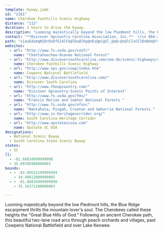 ```yaml
---
template: byway.jade
id: "2161"
name: Cherokee Foothills Scenic Highway
distance: "112"
duration: 3 hours to drive the byway.
description: "Looming majestically beyond the low Piedmont hills, the Blue Ridge escarpment thrills the mountain lover's soul. The Cherokees called these heights the \"Great Blue Hills of God.\" Following an ancient Cherokee path, this beautiful two-lane road arcs through peach orchards and villages, past Cowpens National Battlefield and over Lake Keowee."
contact: "**Discover Upcountry Carolina Association, Inc.**  \r\n 864-233-2690  \r\n 800-849-4766  \r\n\r\n"
path: "s{euEdzmqN}DrDsDfG}AlFo@lDu@lHy@nEs@pCgSl_@a@~@s@lC[xCClDnBde@?xDOfC_@`CyElPsA|CgAnBqA|A}AxAcDpByPlIeBdAaEvDsB~Cu@~AaX`s@iFvNsBpJaHr^gA~EeB`GqCtG{AxCiQbZoAtCsE|M{Jn[wH|VcAdEo@rEWtCKtC?jENdEXrCnA`Hx@nCrCpGt`@nr@lChFdApDr@nFDlEQfEcPv`A{Z~lBuAtHsBrIyAbFcC~GiErJi`@ps@mGrLsBlEcCbGwC`JoB|H_BjHiBxM}@tO_@|PsAjz@UdEcQrmAsCvQiAfJ}BzNKdCInIKle@Gb@[`Ai@j@qF`CuAx@gI~G}UxQaGfF{LpJuAnAaBjCeAxCu@rEw@bRu@zLmAfG}FhVu@tFWpDGbC@~DR`Eb@dEh@hDj@|BfBlFpI~Up@vCR`BJdFQfCmAlImBlK[zCY|GD~GX~DjM~cAfD|V~AlHvArEbCfGhDrGbCrDvD`EbUtQjCzC|BrFl@dC^lCNtEUxEgGxd@i@nG@lEfBbYDfEElBsAfJ_@dDObDExFTjFr@`GdCnLxAxIjEn`@jAjHtHdXrAxDlXrn@nD|JfA|DnBvJ~DhXnJrl@r@bFz@lEbBrE~@pBpBtCnAvAbClB`m@vYxB~AxAxAbB~B`Or[|@xBh@rBr@`ETvDChEIxB[~BmAxFqM|f@wBrGcCjGeXzm@uFtLwGvT}Jb_@iAzFc@zCePlmBYvB_@lBo@lB_AtBmApBmBjBoFxDgA`A_BpBiAtBmAzC{@~Dc@jEIvFL|B`@xDv@hDpHlW`AhFh@lFL~C?lEgB`h@D~Df@zDh@jBjAtCvIzNtItT|AlGhBbLn@~C|@tCfKzXxAzCbErGrObUrFnIz@dBrAfDfAvDj@`D|AnKNdEI`COfBs@rBuBdFo@dDIfCDfB\\tC~@nCt@tAd_@jf@hBzChAfCx@pCt@xDl@tGB`JWhVDx@\\xBXbAh@|@zJnMhAjAYxCYtGHtSIfEYdEiB|OKrBCvw@IpB_@tCu@rCaIjTc@hCS`BG~DTnIPtCXjClAfGdApDzMjY`AbDd@bDNfDUrFqBfKqIx`@k@zFC~FRfDb@bDtLjk@tB`J|@xFvItnAHrBCpBUtCcCnR{Hno@o@dCsAtBsGrFoApAoJ`MqLtMcBnCcArCe@dC]jD_G|t@q@~CuBtFYfAOjBE`B|AtLFjBEfOBbANvBZ`Bb@vAvDnIxAnEfHp[^xCDnA?tBKfA_@bCc@zAw@`BuU|b@gAzD[~C?dBn@x[RjCd@lCbGvU`CtPz@fEzD|N`@dEAtCIbAsCvRo@~GcB|U?fDX`Cn@pBfHhMj@xAp@`DjBrP`IhiA|@xEhAlDtR~`@hAjB|AfB|CrBjp@r]nAv@nAfAlBfCx@hBbAlDd@|DBxDkHhiCKzAq@dE}G|Wi@xCKlBE~BJzBRxBd@rBl@fBxApCjA~AfClBdOrHlClB~A`BrArBn@pA|@hCp@xClBtMRvB@`BQlDcDtSS`BIfDHjBRfB^jBbLrd@`AnF`@dFl@pZh@~E^tBxFtXr@dCbAhBn@|@hD`D`ArAxApCnFhNhC|KzD`M`@rCpBx]hAdM~BdMfErStAfFl@fBvJ|VbQb^x@rCb@lDD`BIpDe@zCsB|IuI~a@_@jDKlETpFZlCl@nC|B`H`AdEf@zCd@fFJbCBzDeBnd@FbDLrA^~BhAnDnDrHvAdDtArEhTzkAlArDn@nAhClDdH~FjKhOxCjDpDtCbIjFh@TDv@Ej@e@lA_@fBmBrKyCpN}AdKO`COlGOpQOdCS~@{@rCcBzB{LxHmArA_Rv^_@dAYfCYvWDnDvElq@XjCd@hCtHnXvEn[JfCOpSBjDNlDz@|KBdB}Ajc@?xCLbBdEhX|AvSBvBm@xGKtD?`FNpDX~Bt@`DNxCIj\\DzBVxBnAlHvJth@b@hBhA|C~ApClDnDfCvAtD~@li@zI~QfDzDdAnFrBpSnKlGrDxCxC|ArBbC`FrB~H|C~OlFh\\x@tDxA~JdAzLpCvTpO|tAvB~PxCbYz@|J^vC`A|Ex@~JtB~OxCfXv@fIxAzJlGnk@h@jClAhEdCjFbArArBxBfNpLlQ~Oz_@`\\dHvG`ChDvBjEbAtCtcAptDtOfc@hCdIdJjVjQfh@vBnFtAvCv@lAjAdBlAlAdLrKf}@dy@|ElG~@xA|CxG~@nChOzi@nAbFZxBl@`KHtgAHpDp@nG`DfPjNxu@rA~EhAdD|EpKbiAf|B|DnJhAjDjBrH~Lbs@xA|JdGn]n@|C^hArA~CjArBbClCvc@r\\lElDlE`EzDdGrBdFfAbD`H`WdAfDbBfElR|^bGjMlx@tsB~ErL~Yxn@~d@rdA`Yvo@hA~Dz@jE^`DRdD~A`_B\\dL^tGhAxKvFla@rAhLj@fGvF|~@l@dIrU`kCz@rGxA`GvBnFxj@lz@bDhFvSb_@bBzDhAjE|CfVh@vCj@~AvAzCdBjCpKzJxAxArAhBfBxExBrMt@fDvAfDpAjB`B`BrBjApAd@vAXzALrMLbFd@lj@zJ`DbAbCnA`Ar@jBlBjAbBtLvSvBrChExDpFrCvYbLdDdAfEj@fC@lCKnF_AhSaFlC_@lCM|DBlCTpM~C|B~@rBrAhA~@`MfMhBbAlAb@dB`@|ANxTb@fEx@xCvAhCzBlCdE`HnRn@rArAjBdB`BvBlAlDx@hDJfD_@~By@rSoMxEyB|Ae@bVsF`FmB`]{SrDiBpEmB~@WbD_BrBaBbAkAnCyExAgBfByAnBeAfDu@`a@mElCk@hFqBhJaGr~@go@xCmBzBeAbCy@zCo@vBWhCKrGPtL~@vBd@vClAdBxAxBtCr@xAxPje@hBjD|B|CjCpC`DxB~BrAxLnF|CbBvMfJh@h@rAdBxQb\\pI`NbCzCpLtLvEzDhBbArE`BhA^fF~@|n@rG|Df@jCj@rFxAt[|KnR~Fbk@vNhEp@lEPfBCvCSxCg@xkAcZ|FgA`Ee@fIa@~m@i@~DSxCg@|C}@bEgBvu@ea@hHmCvFkAhhCqXhAEhDDbCPlB^vE~AxBxAdBzAfBlBxPzS`L`ObD`DlBtA`CpA|Aj@bCt@tGbAjCLzGSfqBoL~_@sBlXk@bQSvKYdfBmCbZYtJh@`J~AbS`G|VjItMzDhCj@bCXvDFxDGzj@sJhCSpG?hD\\|EbArd@hRlDpAtDl@jCHxDWrBa@hBq@rAq@lLmHfBaAbC_AbGqAjEUdC?|E^`Dl@~RtGtJdCbi@zJbD^lED~AQbEs@dYaGvH{B`yCylAlEyBlAw@xD{CdCkC|CaEfCoEvHaRv\\}z@"
websites: 
  - url: "http://www.fs.usda.gov/conf/"
    name: "Chattahoochee-Oconee National Forest"
  - url: "http://www.discoversouthcarolina.com/see-do/scenic-highways/cherokee-foothills-hwy/default.aspx"
    name: Cherokee Foothills Scenic Highway
  - url: "http://www.nps.gov/cowp/index.htm"
    name: Cowpens National Battlefield
  - url: "http://www.discoversouthcarolina.com/"
    name: Discover South Carolina
  - url: "http://www.theupcountry.com/"
    name: "Discover Upcountry-Scenic Points of Interest"
  - url: "http://www.fs.usda.gov/fms/"
    name: "Francis Marion and Sumter National Forests "
  - url: "http://www.fs.usda.gov/nfsnc"
    name: "Nantahala, Pisgah, Croatan and Uwharrie National Forests."
  - url: "http://www.sc-heritagecorridor.org/"
    name: South Carolina Heritage Corridor
  - url: "http://www.upstatescusa.com"
    name: Upstate SC USA
designations: 
  - National Scenic Byway
  - South Carolina State Scenic Byway
states: 
  - SC
ll: 
  - -81.66834999999998
  - 35.09706900000003
bounds: 
  - - -83.05615199999994
    - 34.49012000000005
  - - -81.66834999999998
    - 35.16371200000003

---
```


Looming majestically beyond the low Piedmont hills, the Blue Ridge escarpment thrills the mountain lover's soul. The Cherokees called these heights the "Great Blue Hills of God." Following an ancient Cherokee path, this beautiful two-lane road arcs through peach orchards and villages, past Cowpens National Battlefield and over Lake Keowee.